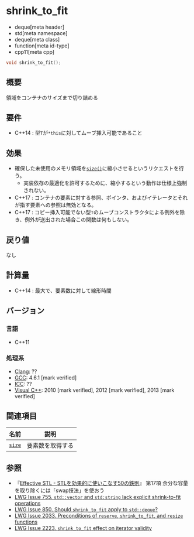 # shrink_to_fit
* deque[meta header]
* std[meta namespace]
* deque[meta class]
* function[meta id-type]
* cpp11[meta cpp]

```cpp
void shrink_to_fit();
```

## 概要
領域をコンテナのサイズまで切り詰める


## 要件
- C++14 : 型`T`が`*this`に対してムーブ挿入可能であること


## 効果
- 確保した未使用のメモリ領域を[`size()`](size.md)に縮小させるというリクエストを行う。
    - 実装依存の最適化を許可するために、縮小するという動作は仕様上強制されない。
- C++17 : コンテナの要素に対する参照、ポインタ、およびイテレータとそれが指す要素への参照は無効となる。
- C++17 : コピー挿入可能でない型`T`のムーブコンストラクタによる例外を除き、例外が送出された場合この関数は何もしない。


## 戻り値
なし


## 計算量
- C++14 : 最大で、要素数に対して線形時間


## バージョン
### 言語
- C++11

### 処理系
- [Clang](/implementation.md#clang): ??
- [GCC](/implementation.md#gcc): 4.6.1 [mark verified]
- [ICC](/implementation.md#icc): ??
- [Visual C++](/implementation.md#visual_cpp): 2010 [mark verified], 2012 [mark verified], 2013 [mark verified]


## 関連項目

| 名前 | 説明 |
|---------------------|------------------|
| [`size`](size.md) | 要素数を取得する |


## 参照
- 『[Effective STL - STLを効果的に使いこなす50の鉄則](https://www.amazon.co.jp/dp/4894714108)』 第17項 余分な容量を取り除くには「swap技法」を使おう
- [LWG Issue 755. `std::vector` and `std:string` lack explicit shrink-to-fit operations](http://www.open-std.org/jtc1/sc22/wg21/docs/lwg-defects.html#755)
- [LWG Issue 850. Should `shrink_to_fit` apply to `std::deque`?](http://www.open-std.org/jtc1/sc22/wg21/docs/lwg-defects.html#850)
- [LWG Issue 2033. Preconditions of `reserve`, `shrink_to_fit`, and `resize` functions](http://www.open-std.org/jtc1/sc22/wg21/docs/lwg-defects.html#2033)
- [LWG Issue 2223. `shrink_to_fit` effect on iterator validity](https://wg21.cmeerw.net/lwg/issue2223)
